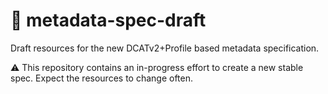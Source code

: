 # :construction: metadata-spec-draft
Draft resources for the new DCATv2+Profile based metadata specification.

:warning: This repository contains an in-progress effort to create a new stable spec. Expect the resources to change often.
